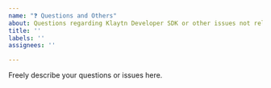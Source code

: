 ```yaml
---
name: "❓ Questions and Others"
about: Questions regarding Klaytn Developer SDK or other issues not related to bug nor feature request
title: ''
labels: ''
assignees: ''

---
```


Freely describe your questions or issues here.